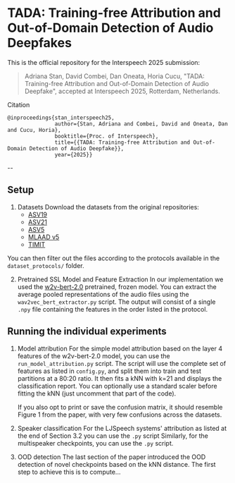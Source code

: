 # TADA: Training-free Attribution and Out-of-Domain Detection of Audio Deepfakes

This is the official repository for the Interspeech 2025 submission:
> Adriana Stan, David Combei, Dan Oneata, Horia Cucu, "TADA: Training-free Attribution and Out-of-Domain Detection of Audio Deepfake", accepted at Interspeech 2025, Rotterdam, Netherlands.

Citation

```
@inproceedings{stan_interspeech25,
               author={Stan, Adriana and Combei, David and Oneata, Dan and Cucu, Horia},
               booktitle={Proc. of Interspeech}, 
               title={{TADA: Training-free Attribution and Out-of-Domain Detection of Audio Deepfake}}, 
               year={2025}}
```


--

## Setup

1) Datasets
   Download the datasets from the original repositories:
   - [ASV19](https://datashare.ed.ac.uk/handle/10283/3336)
   - [ASV21](https://www.asvspoof.org/index2021.html)
   - [ASV5](https://www.asvspoof.org/workshop2024)
   - [MLAAD v5](https://deepfake-total.com/mlaad)
   - [TIMIT](https://zenodo.org/records/6560159)
  
  You can then filter out the files according to the protocols available in the `dataset_protocols/` folder.

2) Pretrained SSL Model and Feature Extraction
   In our implementation we used the [w2v-bert-2.0](https://huggingface.co/facebook/w2v-bert-2.0) pretrained, frozen model.
   You can extract the average pooled representations of the audio files using the `wav2vec_bert_extractor.py` script. The output will consist of a single `.npy` file containing the features in the order listed in the protocol. 


## Running the individual experiments

1) Model attribution
   For the simple model attribution based on the layer 4 features of the w2v-bert-2.0 model, you can use the `run_model_attribution.py` script. The script will use the complete set of features as listed in `config.py`, and split them into train and test partitions at a 80:20 ratio. It then fits a kNN with k=21 and displays the classification report. You can optionally use a standard scaler before fitting the kNN (just uncomment that part of the code).

   If you also opt to print or save the confusion matrix, it should resemble Figure 1 from the paper, with very few confusions across the datasets. 
   
2) Speaker classification
   For the LJSpeech systems' attribution as listed at the end of Section 3.2 you can use the `.py` script
   Similarly, for the multispeaker checkpoints, you can use the `.py` script. 

 
3) OOD detection
   The last section of the paper introduced the OOD detection of novel checkpoints based on the kNN distance. The first step to achieve this is to compute...



